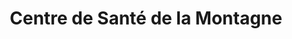 ---
title: "Centre de Santé de la Montagne"
url: /rigaud/centre-de-sante-de-la-montagne/
shop: Massage
---